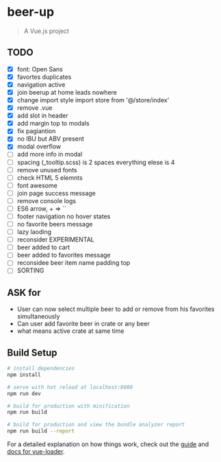 # beer-up

> A Vue.js project

## TODO

- [x] font: Open Sans
- [x] favortes duplicates
- [x] navigation active
- [x] join beerup at home leads nowhere
- [x] change import style import store from '@/store/index'
- [x] remove .vue
- [x] add slot in header
- [x]  add margin top to modals
- [x] fix pagiantion
- [x] no IBU but ABV present
- [x] modal overflow
- [ ] add more info in modal
- [ ] spacing (_tooltip.scss)  is 2 spaces everything elese is 4
- [ ] remove unused fonts
- [ ] check HTML 5 elemnts
- [ ] font awesome
- [ ] join page success message
- [ ] remove console logs
- [ ] ES6 arrow, + => ´´
- [ ] footer navigation no hover states
- [ ] no favorite beers message
- [ ] lazy laoding
- [ ] reconsider EXPERIMENTAL
- [ ] beer added to cart
- [ ] beer added to favorites message
- [ ] reconsidee beer item name padding top
- [ ] SORTING

## ASK for
- User can now select multiple beer to add or remove from his favorites simultaneously
- Can user add favorite beer in crate or any beer
- what means active crate at same time

## Build Setup

``` bash
# install dependencies
npm install

# serve with hot reload at localhost:8080
npm run dev

# build for production with minification
npm run build

# build for production and view the bundle analyzer report
npm run build --report
```

For a detailed explanation on how things work, check out the [guide](http://vuejs-templates.github.io/webpack/) and [docs for vue-loader](http://vuejs.github.io/vue-loader).
